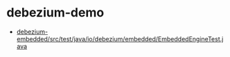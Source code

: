 # debezium-demo


- [debezium-embedded/src/test/java/io/debezium/embedded/EmbeddedEngineTest.java](https://github.com/debezium/debezium/blob/main/debezium-embedded/src/test/java/io/debezium/embedded/EmbeddedEngineTest.java)

